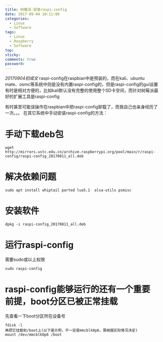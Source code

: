 ```yaml
---
title: 树莓派-安装raspi-config
date: 2017-09-04 10:11:00
categories:
  - Linux
  - Software
tags:
  - Linux
  - Raspberry
  - Software
top: 
sticky:
comments: true
password: 
---
```

*20170904初成文*
raspi-config在raspbian中是预装的，而在kali、ubuntu mate、osmc等系统中则是没有内置raspi-config的，但是raspi-config的gui设置有时是相对方便的，比如kali默认没有完整的使用整个SD卡空间，而针对树莓派最好的扩展工具是raspi-config

<!-- more -->

有时甚至可能误操作在raspbian中把raspi-config卸载了，而我自己也亲身经历了一次。。。
在其它系统中手动安装raspi-config的方法：
# 手动下载deb包

```
wget http://mirrors.ustc.edu.cn/archive.raspberrypi.org/pool/main/r/raspi-config/raspi-config_20170811_all.deb
```

# 解决依赖问题

```
sudo apt install whiptail parted lua5.1  alsa-utils psmisc
```

# 安装软件

```
dpkg -i raspi-config_20170811_all.deb
```

# 运行raspi-config

需要sudo或以上权限

```
sudo raspi-config
```

# raspi-config能够运行的还有一个重要前提，boot分区已被正常挂载
先查看一下boot分区所在设备号

```
fdisk -l
再把它挂载到/boot上(以下是示例，不一定是mmcblk0p6，需根据实际情况决定)
mount /dev/mmcblk0p6 /boot
```